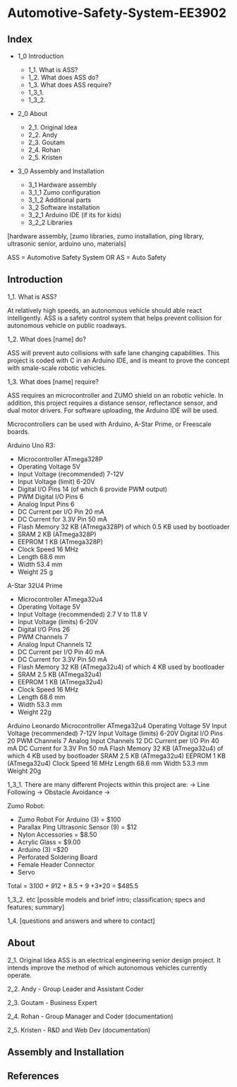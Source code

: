 # Automotive-Safety-System-EE3902

## Index

- 1_0 Introduction
  - 1_1. What is ASS?
  - 1_2. What does ASS do?
  - 1_3. What does ASS require?
  - 1_3_1.
  - 1_3_2.

- 2_0 About
  - 2_1. Original Idea
  - 2_2. Andy
  - 2_3. Goutam
  - 2_4. Rohan
  - 2_5. Kristen

- 3_0 Assembly and Installation
  - 3_1 Hardware assembly
  - 3_1_1 Zumo configuration
  - 3_1_2 Additional parts
  - 3_2 Software installation
  - 3_2_1 Arduino IDE (if its for kids)
  - 3_2_2 Libraries

[hardware assembly, 
[zumo libraries, zumo installation, ping library, ultrasonic senior, arduino uno, materials]  

ASS = Automotive Safety System
OR
AS = Auto Safety

## Introduction
1_1. What is ASS?

At relatively high speeds, an autonomous vehicle should able react intelligently. ASS is a safety control system that helps prevent collision for autonomous vehicle on public roadways.

1_2. What does [name] do?

ASS will prevent auto collisions with safe lane changing capabilities. This project is coded with C in an Arduino IDE, and is meant to prove the concept with smale-scale robotic vehicles.

1_3. What does [name] require?

ASS requires an microcontroller and ZUMO shield on an robotic vehicle. In addition, this project requires a distance sensor, reflectance sensor, and dual motor drivers. For software uploading, the Arduino IDE will be used.

Microcontrollers can be used with Arduino, A-Star Prime, or Freescale boards.

Arduino Uno R3:
* Microcontroller	ATmega328P
* Operating Voltage	5V
* Input Voltage (recommended)	7-12V
* Input Voltage (limit)	6-20V
* Digital I/O Pins	14 (of which 6 provide PWM output)
* PWM Digital I/O Pins	6
* Analog Input Pins	6
* DC Current per I/O Pin	20 mA
* DC Current for 3.3V Pin	50 mA
* Flash Memory	32 KB (ATmega328P) of which 0.5 KB used by bootloader
* SRAM	2 KB (ATmega328P)
* EEPROM	1 KB (ATmega328P)
* Clock Speed	16 MHz
* Length	68.6 mm
* Width	53.4 mm
* Weight	25 g

A-Star 32U4 Prime
* Microcontroller ATmega32u4 
* Operating Voltage 5V 
* Input Voltage (recommended) 2.7 V to 11.8 V 
* Input Voltage (limits) 6-20V 
* Digital I/O Pins 26
* PWM Channels 7 
* Analog Input Channels 12 
* DC Current per I/O Pin 40 mA 
* DC Current for 3.3V Pin 50 mA 
* Flash Memory 32 KB (ATmega32u4) of which 4 KB used by bootloader 
* SRAM 2.5 KB (ATmega32u4) 
* EEPROM 1 KB (ATmega32u4) 
* Clock Speed 16 MHz 
* Length 68.6 mm 
* Width 53.3 mm 
* Weight 22g 

Arduino Leonardo 
Microcontroller ATmega32u4 
Operating Voltage 5V 
Input Voltage (recommended) 7-12V 
Input Voltage (limits) 6-20V 
Digital I/O Pins 20 
PWM Channels 7 
Analog Input Channels 12 
DC Current per I/O Pin 40 mA 
DC Current for 3.3V Pin 50 mA 
Flash Memory 32 KB (ATmega32u4) of which 4 KB used by bootloader 
SRAM 2.5 KB (ATmega32u4) 
EEPROM 1 KB (ATmega32u4) 
Clock Speed 16 MHz 
Length 68.6 mm 
Width 53.3 mm 
Weight 20g 


1_3_1. There are many different 
Projects within this project are:
-> Line Following
-> Obstacle Avoidance
->

Zumo Robot:
* Zumo Robot For Arduino (3) = $100
* Parallax Ping Ultrasonic Sensor (9) = $12
* Nylon Accessories = $8.50
* Acrylic Glass = $9.00
* Arduino (3) =$20
* Perforated Soldering Board
* Female Header Connector
* Servo


Total = 3*100 + 9*12 + 8.5 + 9 +3*20 = $485.5


1_3_2.
etc
[possible models and brief intro; classification; specs and features; summary]

1_4. 
[questions and answers and where to contact]


## About
2_1. Original Idea
ASS is an electrical engineering senior design project. It intends improve the method of which autonomous vehicles currently operate.

2_2. Andy - Group Leader and Assistant Coder

2_3. Goutam - Business Expert

2_4. Rohan - Group Manager and Coder (documentation)

2_5. Kristen - R&D and Web Dev (documentation)

## Assembly and Installation


## References



